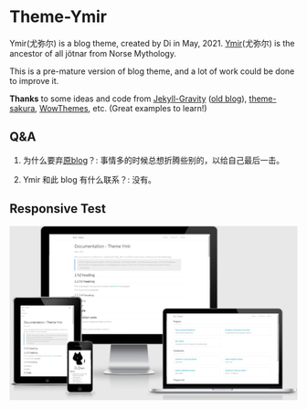 # Theme-Ymir

Ymir(尤弥尔) is a blog theme, created by Di in May, 2021. [Ymir](https://en.wikipedia.org/wiki/Ymir)(尤弥尔) is the ancestor of all jötnar from Norse Mythology. 

This is a pre-mature version of blog theme, and a lot of work could be done to improve it.

**Thanks** to some ideas and code from [Jekyll-Gravity](https://github.com/hemangsk/Gravity) ([old blog](https://jokerdii.github.io/blog-2018-21/)), [theme-sakura](https://2heng.xin/theme-sakura/), [WowThemes](https://www.wowthemes.net/),  etc. (Great examples to learn!)



## Q&A

1. 为什么要弃[原blog](https://jokerdii.github.io/blog-2018-21/)？: 事情多的时候总想折腾些别的，以给自己最后一击。

2. Ymir 和此 blog 有什么联系？: 没有。



## Responsive Test 

![responsive](./images/responsive.png)